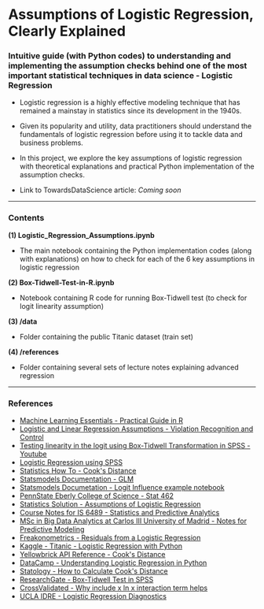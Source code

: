 # Assumptions of Logistic Regression, Clearly Explained
### Intuitive guide (with Python codes) to understanding and implementing the assumption checks behind one of the most important statistical techniques in data science - Logistic Regression

- Logistic regression is a highly effective modeling technique that has remained a mainstay in statistics since its development in the 1940s.  
- Given its popularity and utility, data practitioners should understand the fundamentals of logistic regression before using it to tackle data and business problems.  
- In this project, we explore the key assumptions of logistic regression with theoretical explanations and practical Python implementation of the assumption checks.  

- Link to TowardsDataScience article: *Coming soon*
___

### Contents
**(1) Logistic_Regression_Assumptions.ipynb**
- The main notebook containing the Python implementation codes (along with explanations) on how to check for each of the 6 key assumptions in logistic regression

**(2) Box-Tidwell-Test-in-R.ipynb**
- Notebook containing R code for running Box-Tidwell test (to check for logit linearity assumption)

**(3) /data**
- Folder containing the public Titanic dataset (train set)

**(4) /references**
- Folder containing several sets of lecture notes explaining advanced regression
___

### References
- [Machine Learning Essentials - Practical Guide in R](http://www.sthda.com/english/articles/36-classification-methods-essentials/148-logistic-regression-assumptions-and-diagnostics-in-r/)
- [Logistic and Linear Regression Assumptions - Violation Recognition and Control](www.lexjansen.com/wuss/2018/130_Final_Paper_PDF.pdf)
- [Testing linearity in the logit using Box-Tidwell Transformation in SPSS - Youtube](https://www.youtube.com/watch?v=sciPFNcYqi8&ab_channel=MikeCrowson)
- [Logistic Regression using SPSS](https://www.researchgate.net/publication/344138306_Logistic_Regression_Using_SPSS)
- [Statistics How To - Cook's Distance](https://www.statisticshowto.com/cooks-distance/)
- [Statsmodels Documentation - GLM](https://www.statsmodels.org/stable/glm.html)
- [Statsmodels Documetation - Logit Influence example notebook](https://www.statsmodels.org/dev/examples/notebooks/generated/influence_glm_logit.html)
- [PennState Eberly College of Science - Stat 462](https://online.stat.psu.edu/stat462/node/173/)
- [Statistics Solution - Assumptions of Logistic Regression](https://bookdown.org/jefftemplewebb/IS-6489/logistic-regression.html#fn40)
- [Course Notes for IS 6489 - Statistics and Predictive Analytics](https://bookdown.org/jefftemplewebb/IS-6489/logistic-regression.html#fn40)
- [MSc in Big Data Analytics at Carlos III University of Madrid - Notes for Predictive Modeling](https://bookdown.org/egarpor/PM-UC3M/)
- [Freakonometrics - Residuals from a Logistic Regression](https://freakonometrics.hypotheses.org/8210)
- [Kaggle - Titanic - Logistic Regression with Python](https://www.kaggle.com/mnassrib/titanic-logistic-regression-with-python)
- [Yellowbrick API Reference - Cook's Distance](https://www.scikit-yb.org/en/latest/api/regressor/influence.html?highlight=cook#module-yellowbrick.regressor.influence)
- [DataCamp - Understanding Logistic Regression in Python](https://www.datacamp.com/community/tutorials/understanding-logistic-regression-python)
- [Statology - How to Calculate Cook's Distance](https://www.statology.org/cooks-distance-python/)
- [ResearchGate - Box-Tidwell Test in SPSS](https://www.researchgate.net/post/What_is_the_correct_way_to_do_Box-Tidwell_test_in_SPSS_for_logistic_regression)
- [CrossValidated - Why include x ln x interaction term helps](https://stats.stackexchange.com/questions/217471/why-does-including-x-lnx-interaction-term-in-logistic-regression-model-helps)
- [UCLA IDRE - Logistic Regression Diagnostics](https://stats.idre.ucla.edu/stata/webbooks/logistic/chapter3/lesson-3-logistic-regression-diagnostics-2/)
